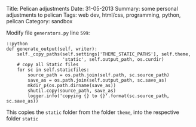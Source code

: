 Title: Pelican adjustments
Date: 31-05-2013
Summary: some personal adjustments to pelican
Tags: web dev, html/css, programming, python, pelican
Category: sandbox

Modify file `generators.py` line `599`:

	::python
	def generate_output(self, writer):
        self._copy_paths(self.settings['THEME_STATIC_PATHS'], self.theme,
                         'static', self.output_path, os.curdir)
        # copy all Static files
        for sc in self.staticfiles:
            source_path = os.path.join(self.path, sc.source_path)
            save_as = os.path.join(self.output_path, sc.save_as)
            mkdir_p(os.path.dirname(save_as))
            shutil.copy(source_path, save_as)
            logger.info('copying {} to {}'.format(sc.source_path, sc.save_as))

This copies the `static`  folder from the folder `theme`, into the respective folder `static`

